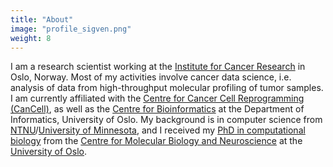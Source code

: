 ```yaml
---
title: "About"
image: "profile_sigven.png"
weight: 8 
---
```


I am a research scientist working at the [Institute for Cancer Research](https://radium.no) in Oslo, Norway. Most of my activities
involve cancer data science, i.e. analysis of data from high-throughput molecular profiling of tumor samples. I am currently affiliated with the [Centre for Cancer Cell Reprogramming (CanCell)](http://www.med.uio.no/cancell/english/), as well as the
[Centre for Bioinformatics](https://www.mn.uio.no/sbi/english/) at the Department of Informatics, University of Oslo. My background is in computer science from [NTNU](http://www.ntnu.no)/[University of Minnesota](http://www.umn.edu), and I received my [PhD in computational biology](/thesis/PhD_Thesis_SigveNakken.pdf) from the [Centre for Molecular Biology and Neuroscience](http://www.cmbn.no) at the [University of Oslo](http://www.uio.no).
